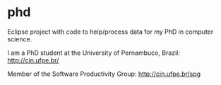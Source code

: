 # phd
Eclipse project with code to help/process data for my PhD in computer science.

I am a PhD student at the University of Pernambuco, Brazil: http://cin.ufpe.br/

Member of the Software Productivity Group: http://cin.ufpe.br/spg
